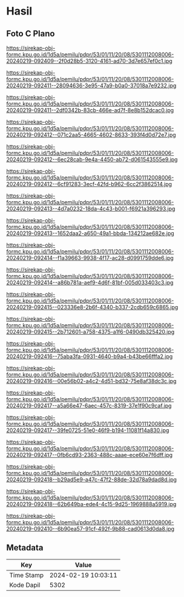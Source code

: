 # Hasil

## Foto C Plano

https://sirekap-obj-formc.kpu.go.id/1d5a/pemilu/pdpr/53/01/11/20/08/5301112008006-20240219-092409--2f0d28b5-3120-4161-ad70-3d7e657ef0c1.jpg

https://sirekap-obj-formc.kpu.go.id/1d5a/pemilu/pdpr/53/01/11/20/08/5301112008006-20240219-092411--28094636-3e95-47a9-b0a0-37018a7e9232.jpg

https://sirekap-obj-formc.kpu.go.id/1d5a/pemilu/pdpr/53/01/11/20/08/5301112008006-20240219-092411--2df0342b-83cb-466e-ad7f-8e8b152dcac0.jpg

https://sirekap-obj-formc.kpu.go.id/1d5a/pemilu/pdpr/53/01/11/20/08/5301112008006-20240219-092412--071c2aa5-4665-4602-8633-393f4d0d72e7.jpg

https://sirekap-obj-formc.kpu.go.id/1d5a/pemilu/pdpr/53/01/11/20/08/5301112008006-20240219-092412--6ec28cab-9e4a-4450-ab72-d061543555e9.jpg

https://sirekap-obj-formc.kpu.go.id/1d5a/pemilu/pdpr/53/01/11/20/08/5301112008006-20240219-092412--6cf91283-3ecf-42fd-b962-6cc2f3862514.jpg

https://sirekap-obj-formc.kpu.go.id/1d5a/pemilu/pdpr/53/01/11/20/08/5301112008006-20240219-092413--4d7a0232-18da-4c43-b001-f6921a396293.jpg

https://sirekap-obj-formc.kpu.go.id/1d5a/pemilu/pdpr/53/01/11/20/08/5301112008006-20240219-092413--1652daa2-a650-49a1-bbda-134212ae682e.jpg

https://sirekap-obj-formc.kpu.go.id/1d5a/pemilu/pdpr/53/01/11/20/08/5301112008006-20240219-092414--f1a39663-9938-4f17-ac28-d0991759dde6.jpg

https://sirekap-obj-formc.kpu.go.id/1d5a/pemilu/pdpr/53/01/11/20/08/5301112008006-20240219-092414--a86b781a-aef9-4d6f-81bf-005d033403c3.jpg

https://sirekap-obj-formc.kpu.go.id/1d5a/pemilu/pdpr/53/01/11/20/08/5301112008006-20240219-092415--023336e8-2b6f-4340-b337-2cdb659c6865.jpg

https://sirekap-obj-formc.kpu.go.id/1d5a/pemilu/pdpr/53/01/11/20/08/5301112008006-20240219-092415--2b712601-a758-4375-a1f6-0490db325420.jpg

https://sirekap-obj-formc.kpu.go.id/1d5a/pemilu/pdpr/53/01/11/20/08/5301112008006-20240219-092416--75aba3fa-0931-4640-b9a4-b43be66fffa2.jpg

https://sirekap-obj-formc.kpu.go.id/1d5a/pemilu/pdpr/53/01/11/20/08/5301112008006-20240219-092416--00e56b02-a4c2-4d51-bd32-75e8af38dc3c.jpg

https://sirekap-obj-formc.kpu.go.id/1d5a/pemilu/pdpr/53/01/11/20/08/5301112008006-20240219-092417--a5a66e47-6aec-457c-8319-37e1f90c9caf.jpg

https://sirekap-obj-formc.kpu.go.id/1d5a/pemilu/pdpr/53/01/11/20/08/5301112008006-20240219-092417--39fe0725-51e0-46f9-b194-11081f14a830.jpg

https://sirekap-obj-formc.kpu.go.id/1d5a/pemilu/pdpr/53/01/11/20/08/5301112008006-20240219-092417--0fb6cd93-2363-488c-aaae-ece60e7f6dff.jpg

https://sirekap-obj-formc.kpu.go.id/1d5a/pemilu/pdpr/53/01/11/20/08/5301112008006-20240219-092418--b29ad5e9-a47c-47f2-88de-32d78a9dad8d.jpg

https://sirekap-obj-formc.kpu.go.id/1d5a/pemilu/pdpr/53/01/11/20/08/5301112008006-20240219-092418--62b649ba-ede4-4c15-9d25-1969888a5919.jpg

https://sirekap-obj-formc.kpu.go.id/1d5a/pemilu/pdpr/53/01/11/20/08/5301112008006-20240219-092410--6b90ea57-91cf-492f-9b88-cad0613d0da8.jpg


## Metadata

| Key        | Value               |
| ---------- | ------------------- |
| Time Stamp | 2024-02-19 10:03:11 |
| Kode Dapil | 5302                |



